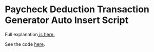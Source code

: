 # Paycheck Deduction Transaction Generator Auto Insert Script


Full explanation[ is here.](https://community.tillerhq.com/t/auto-insert-generated-paycheck-deduction-transactions-apps-script)

See the code [here](paycheckDeductionTransactionAutoInsert.gs).
